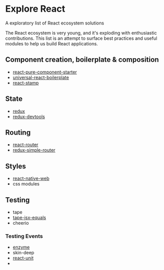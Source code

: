 # Explore React

A exploratory list of React ecosystem solutions

The React ecosystem is very young, and it's exploding with enthusiastic contributions. This list is an attempt to surface best practices and useful modules to help us build React applications.

## Component creation, boilerplate & composition

* [react-pure-component-starter](https://github.com/ericelliott/react-pure-component-starter)
* [universal-react-boilerplate](https://github.com/cloverfield-tools/universal-react-boilerplate)
* [react-stamp](https://github.com/stampit-org/react-stamp)

## State

* [redux](https://github.com/rackt/redux)
* [redux-devtools](https://github.com/gaearon/redux-devtools)

## Routing

* [react-router](https://github.com/rackt/react-router)
* [redux-simple-router](https://github.com/jlongster/redux-simple-router)

## Styles

* [react-native-web](https://github.com/necolas/react-native-web)
* css modules

## Testing

* tape
* [tape-jsx-equals](https://github.com/atabel/tape-jsx-equals)
* cheerio

### Testing Events

* [enzyme](https://github.com/airbnb/enzyme)
* skin-deep
* [react-unit](https://github.com/pzavolinsky/react-unit)
* 
